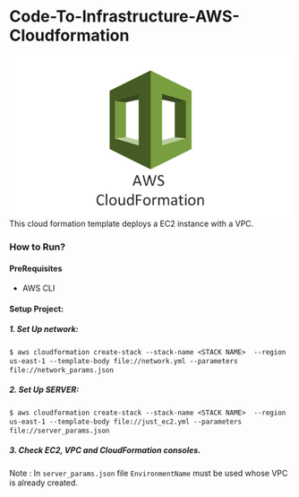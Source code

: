 # Code-To-Infrastructure-AWS-Cloudformation

![alt](cf.png)
This cloud formation template deploys a EC2 instance with a VPC.

### How to Run?

#### PreRequisites

- AWS CLI

#### Setup Project:

##### 1. Set Up network:

```
$ aws cloudformation create-stack --stack-name <STACK NAME>  --region us-east-1 --template-body file://network.yml --parameters file://network_params.json
```

##### 2. Set Up SERVER:

```
$ aws cloudformation create-stack --stack-name <STACK NAME>  --region us-east-1 --template-body file://just_ec2.yml --parameters file://server_params.json
```

##### 3. Check EC2, VPC and CloudFormation consoles.

Note : In `server_params.json` file `EnvironmentName` must be used whose VPC is already created.
